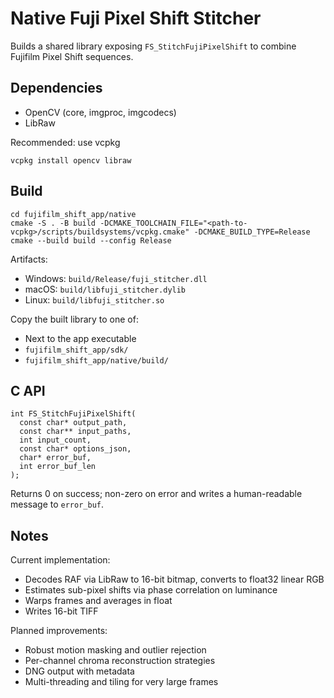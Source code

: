 # Native Fuji Pixel Shift Stitcher

Builds a shared library exposing `FS_StitchFujiPixelShift` to combine Fujifilm Pixel Shift sequences.

## Dependencies

- OpenCV (core, imgproc, imgcodecs)
- LibRaw

Recommended: use vcpkg

```
vcpkg install opencv libraw
```

## Build

```
cd fujifilm_shift_app/native
cmake -S . -B build -DCMAKE_TOOLCHAIN_FILE="<path-to-vcpkg>/scripts/buildsystems/vcpkg.cmake" -DCMAKE_BUILD_TYPE=Release
cmake --build build --config Release
```

Artifacts:

- Windows: `build/Release/fuji_stitcher.dll`
- macOS: `build/libfuji_stitcher.dylib`
- Linux: `build/libfuji_stitcher.so`

Copy the built library to one of:

- Next to the app executable
- `fujifilm_shift_app/sdk/`
- `fujifilm_shift_app/native/build/`

## C API

```
int FS_StitchFujiPixelShift(
  const char* output_path,
  const char** input_paths,
  int input_count,
  const char* options_json,
  char* error_buf,
  int error_buf_len
);
```

Returns 0 on success; non-zero on error and writes a human-readable message to `error_buf`.

## Notes

Current implementation:

- Decodes RAF via LibRaw to 16-bit bitmap, converts to float32 linear RGB
- Estimates sub-pixel shifts via phase correlation on luminance
- Warps frames and averages in float
- Writes 16-bit TIFF

Planned improvements:

- Robust motion masking and outlier rejection
- Per-channel chroma reconstruction strategies
- DNG output with metadata
- Multi-threading and tiling for very large frames


